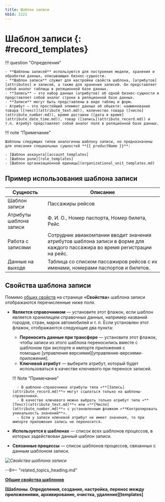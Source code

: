 ```yaml
---
title: Шаблон записи
kbId: 2221
---
```


# Шаблон записи {: #record_templates}

!!! question "Определения"

    - **Шаблоны записей** используются для построения модели, хранения и обработки данных, описывающих бизнес-сущности.
    - **Шаблон записи** служит для настройки свойств шаблона, [атрибутов][attributes] и записей, а также для хранения записей. Он представляет собой аналог таблицы в реляционной базе данных.
    - **Запись** — это набор данных (атрибутов) об одной бизнес-сущности и представляет собой аналог строки в реляционной базе данных. 
    - **Записи** могут быть представлены в виде таблиц и форм.
    - Атрибут — это простейший элемент данных об объекте: наименование товара ([текст](attribute_text.md)), количество товара ([число](attribute_number.md)), время доставки ([дата и время](attribute_date_time.md)), товар ([запись](attribute_record.md)) и т.п. Атрибут представляет собой аналог поля в реляционной базе данных.

!!! note "Примечание"

    Шаблоны следующих типов аналогичны шаблону записи, но предназначены для описания специальных сущностей **{{ productName }}**:

    - [Шаблон аккаунта][account_templates]
    - [Шаблон роли][role_templates]
    - [Шаблон организационной единицы](organizational_unit_templates.md)

## Пример использования шаблона записи

|Сущность|Описание|
|---|---|
|Шаблон записи|Пассажиры рейсов|
|Атрибуты шаблона записи|Ф. И. О., Номер паспорта, Номер билета, Рейс|
|Работа с записями|Сотрудник авиакомпании вводит значения атрибутов шаблона записи в форме для каждого пассажира во время регистрации на рейс.|
|Данные на выходе|Таблица со списком пассажиров рейсов с их именами, номерами паспортов и билетов.|

## Свойства шаблона записи

Помимо [общих свойств](template_common_properties.md) на странице «**Свойства**» шаблона записи отображаются перечисленные ниже поля.

- **Является справочником** — установите этот флажок, если шаблон является хранилищем справочных данных, например названий городов, стран, марок автомобилей и т. п. Если установлен этот флажок, отображаются следующие два пункта:
    - **Переносить данные при трансфере** — установите этот флажок, чтобы записи из этого шаблона переносились вместе с шаблоном при экспорте и импорте приложения с помощью [управления версиями][управление-версиями-приложения].
    - **Ключевой атрибут** — выберите атрибут, который будет использоваться в качестве ключевого при переносе записей.

    !!! Note "Примечание"

        - В шаблоне-справочнике атрибуты типа «**[Запись](attribute_record.md)**» могут ссылаться только на шаблоны-справочники.
        - В качестве ключевого можно выбрать только атрибут типа «**[Текст](attribute_text.md)**» или «**[Число](attribute_number.md)**» с установленным флажком «**Контролировать уникальность значений**».
        - Если у записи ключевой атрибут не имеет значения, то при импорте приложения запись не переносится.

- **Используется в шаблонах** — список всех шаблонов процессов, в которых задействован данный шаблон записи.
- **Связанные процессы** — список шаблонов процессов, связанных с данным шаблоном записи.

_![Свойства шаблона записи](record_templates_properties.png)_

--8<-- "related_topics_heading.md"

**[Общие свойства шаблонов](template_common_properties.md)**

**[Шаблоны. Определения, создание, настройка, перенос между приложениями, архивирование, очистка, удаление][templates]**
